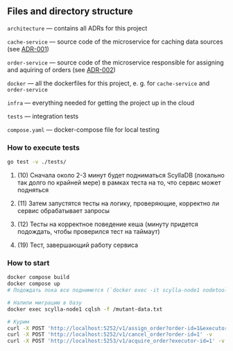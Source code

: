 ## Files and directory structure

`architecture` &mdash; contains all ADRs for this project

`cache-service` &mdash; source code of the microservice for
caching data sources (see [ADR-001](architecture/adr-001-cache-service.md))

`order-service` &mdash; source code of the microservice responsible
for assigning and aquiring of orders (see [ADR-002](architecture/adr-002-order-service.md))

`docker` &mdash; all the dockerfiles for this project, e. g. for `cache-service` and `order-service`

`infra` &mdash; everything needed for getting the project up in the cloud

`tests` &mdash; integration tests

`compose.yaml` &mdash; docker-compose file for local testing

### How to execute tests

```bash
go test -v ./tests/
```
1. (10) Сначала около 2-3 минут будет подниматься ScyllaDB (локально так долго по крайней мере) в рамках теста на то, что сервис может подняться

2. (11) Затем запустятся тесты на логику, проверяющие, корректно ли сервис обрабатывает запросы

3. (12) Тесты на корректное поведение кеша (минуту придется подождать, чтобы проверился тест на таймаут)

4. (19) Тест, завершающий работу сервиса


### How to start

```bash
docker compose build
docker compose up
# Подождать пока все поднимется (`docker exec -it scylla-node1 nodetool status` должно показать 3 хоста)

# Налили миграцию в базу
docker exec scylla-node1 cqlsh -f /mutant-data.txt

# Курим
curl -X POST 'http://localhost:5252/v1/assign_order?order-id=1&executor-id=1' -v
curl -X POST 'http://localhost:5252/v1/cancel_order?order-id=1' -v
curl -X POST 'http://localhost:5253/v1/acquire_order?executor-id=1' -v
```
